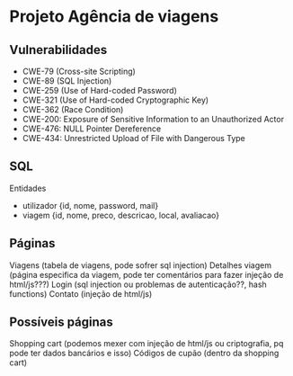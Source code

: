 # Projeto Agência de viagens

## Vulnerabilidades
* CWE-79 (Cross-site Scripting)
* CWE-89 (SQL Injection)
* CWE-259 (Use of Hard-coded Password)
* CWE-321 (Use of Hard-coded Cryptographic Key)
* CWE-362 (Race Condition)
* CWE-200: Exposure of Sensitive Information to an Unauthorized Actor
* CWE-476: NULL Pointer Dereference
* CWE-434: Unrestricted Upload of File with Dangerous Type

## SQL

Entidades
* utilizador {id, nome, password, mail}
* viagem {id, nome, preco, descricao, local, avaliacao}

## Páginas

Viagens (tabela de viagens, pode sofrer sql injection)
Detalhes viagem (página especifica da viagem, pode ter comentários para fazer injeção de html/js???)
Login (sql injection ou problemas de autenticação??, hash functions)
Contato (injeção de html/js)

## Possíveis páginas
Shopping cart (podemos mexer com injeção de html/js ou criptografia, pq pode ter dados bancários e isso)
Códigos de cupão (dentro da shopping cart)
